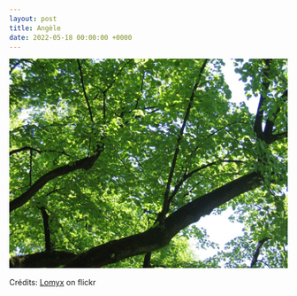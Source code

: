 ```yaml
---
layout: post
title: Angèle
date: 2022-05-18 00:00:00 +0000
---
```


![Angèle](/images/2022-05-18.jpg)

Crédits: [Lomyx](https://www.flickr.com/people/lomyx/) on flickr
